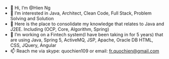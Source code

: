 - 👋 Hi, I’m @Hien Ng
- 👀 I’m interested in Java, Architect, Clean Code, Full Stack, Problem Solving and Solution
- 🌱 Here is the place to consolidate my knowledge that relates to Java and J2EE. Including (OCP, Core, Algorithm, Spring)
- 💞️ I’m working on a Fintech system(I have been taking in for 5 years) that are using Java, Spring 5, ActiveMQ, JSP, Apache, Oracle DB HTML, CSS, JQuery, Angular
- 📫 Reach me via skype: quochien109 or email: fr.quochien@gmail.com

<!---
fly2015/fly2015 is a ✨ special ✨ repository because its `README.md` (this file) appears on your GitHub profile.
You can click the Preview link to take a look at your changes.
--->
